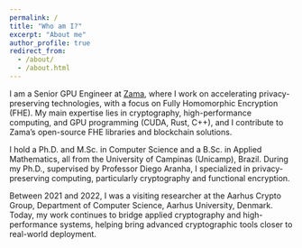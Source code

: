 ```yaml
---
permalink: /
title: "Who am I?"
excerpt: "About me"
author_profile: true
redirect_from: 
  - /about/
  - /about.html
---
```


I am a Senior GPU Engineer at [Zama](https://www.zama.ai/), where I work on accelerating privacy-preserving technologies, with a focus on Fully Homomorphic Encryption (FHE). My main expertise lies in cryptography, high-performance computing, and GPU programming (CUDA, Rust, C++), and I contribute to Zama’s open-source FHE libraries and blockchain solutions.

I hold a Ph.D. and M.Sc. in Computer Science and a B.Sc. in Applied Mathematics, all from the University of Campinas (Unicamp), Brazil. During my Ph.D., supervised by Professor Diego Aranha, I specialized in privacy-preserving computing, particularly cryptography and functional encryption. 

Between 2021 and 2022, I was a visiting researcher at the Aarhus Crypto Group, Department of Computer Science, Aarhus University, Denmark. Today, my work continues to bridge applied cryptography and high-performance systems, helping bring advanced cryptographic tools closer to real-world deployment.
